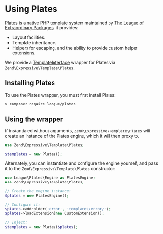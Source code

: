 # Using Plates

[Plates](https://github.com/thephpleague/plates) is a native PHP template system
maintained by [The League of Extraordinary Packages](http://thephpleague.com).
it provides:

- Layout facilities.
- Template inheritance.
- Helpers for escaping, and the ability to provide custom helper extensions.

We provide a [TemplateInterface](interface.md) wrapper for Plates via
`Zend\Expressive\Template\Plates`.

## Installing Plates

To use the Plates wrapper, you must first install Plates:

```bash
$ composer require league/plates
```

## Using the wrapper

If instantiated without arguments, `Zend\Expressive\Template\Plates` will create
an instance of the Plates engine, which it will then proxy to.

```php
use Zend\Expressive\Template\Plates;

$templates = new Plates();
```

Alternately, you can instantiate and configure the engine yourself, and pass it
to the `Zend\Expressive\Template\Plates` constructor:

```php
use League\Plates\Engine as PlatesEngine;
use Zend\Expressive\Template\Plates;

// Create the engine instance:
$plates = new PlatesEngine();

// Configure it:
$plates->addFolder('error', 'templates/error/');
$plates->loadExtension(new CustomExtension();

// Inject:
$templates = new Plates($plates);
```
